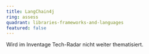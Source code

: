 ```yaml
---
title: LangChain4j
ring: assess
quadrant: libraries-frameworks-and-languages
featured: false
---
```


Wird im Inventage Tech-Radar nicht weiter thematisiert.

